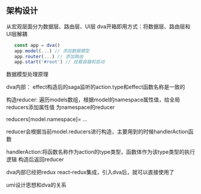 <!--
 * @Descripttion: 
 * @Author: ZJ
 * @Date: 2022-02-20 16:36:27
 * @LastEditors: ZJ
 * @LastEditTime: 2022-02-20 17:33:22
-->
## 架构设计
从宏观层面分为数据层、路由层、UI层
dva开箱即用方式：将数据层、路由层和UI层解耦

```js
   const app = dva()
   app.model(...) // 添加数据模型
   app.router(...) // 添加路由
   app.start('#root') // 挂载容器和启动
```

数据模型处理原理

dva内部：
effect构造后的saga监听的action.type和effect函数名称是一致的

构造reducer:
遍历models数组，根据model的namespace属性值，给全局reducers添加属性值
为namespace的reducer

reducers[model.namespace]= ...

reducer会根据当前model.reducers进行构造，主要用到的时候handlerAction函数


handlerAction:将函数名称作为action的type类型，函数体作为该type类型的执行逻辑
构造后返回reducer

dva内部已经把redux react-redux集成，引入dva后，就可以直接使用了

umi设计思想和dva的关系



